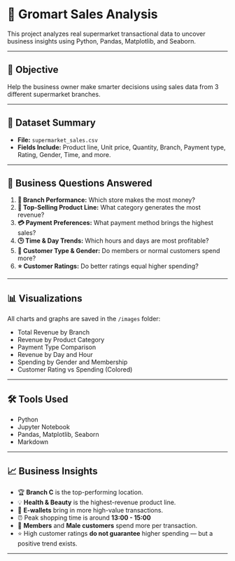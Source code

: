 # 🛒 Gromart Sales Analysis

This project analyzes real supermarket transactional data to uncover business insights using Python, Pandas, Matplotlib, and Seaborn.

---

## 📌 Objective

Help the business owner make smarter decisions using sales data from 3 different supermarket branches.

---

## 📂 Dataset Summary

- **File:** `supermarket_sales.csv`
- **Fields Include:** Product line, Unit price, Quantity, Branch, Payment type, Rating, Gender, Time, and more.

---

## 💼 Business Questions Answered

1. **📍 Branch Performance:** Which store makes the most money?
2. **🛒 Top-Selling Product Line:** What category generates the most revenue?
3. **💳 Payment Preferences:** What payment method brings the highest sales?
4. **🕒 Time & Day Trends:** Which hours and days are most profitable?
5. **👤 Customer Type & Gender:** Do members or normal customers spend more?
6. **⭐ Customer Ratings:** Do better ratings equal higher spending?

---

## 📊 Visualizations

All charts and graphs are saved in the `/images` folder:

- Total Revenue by Branch
- Revenue by Product Category
- Payment Type Comparison
- Revenue by Day and Hour
- Spending by Gender and Membership
- Customer Rating vs Spending (Colored)

---

## 🛠️ Tools Used

- Python
- Jupyter Notebook
- Pandas, Matplotlib, Seaborn
- Markdown

---

## 📈 Business Insights

- 🏆 **Branch C** is the top-performing location.
- 💡 **Health & Beauty** is the highest-revenue product line.
- 📲 **E-wallets** bring in more high-value transactions.
- ⏰ Peak shopping time is around **13:00 - 15:00**
- 👤 **Members** and **Male customers** spend more per transaction.
- ⭐ High customer ratings **do not guarantee** higher spending — but a positive trend exists.

---



